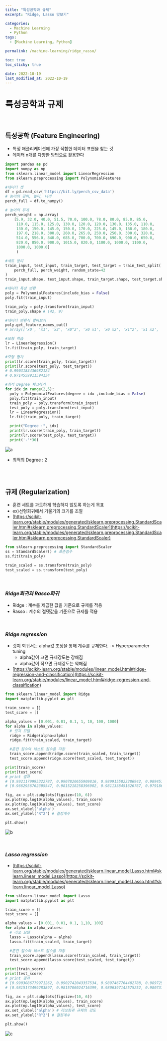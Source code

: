 ```yaml
---
title: "특성공학과 규제"
excerpt: "Ridge, Lasso 맛보기"

categories:
  - Machine Learning
  - Python
tags:
  - [Machine Learning, Python]

permalink: /machine-learning/ridge_rasso/

toc: true
toc_sticky: true

date: 2022-10-19
last_modified_at: 2022-10-19
---
```


# 특성공학과 규제

<br/>

## __특성공학 (Feature Engineering)__
- 특정 애플리케이션에 가장 적합한 데이터 표현을 찾는 것
- 데이터 n개를 다양한 방법으로 활용한다

```python
import pandas as pd
import numpy as np
from sklearn.linear_model import LinearRegression
from sklearn.preprocessing import PolynomialFeatures

#데이터 셋
df = pd.read_csv('https://bit.ly/perch_csv_data')
# 농어의 길이, 높이, 너비
perch_full = df.to_numpy()

# 농어의 무게
perch_weight = np.array(
    [5.9, 32.0, 40.0, 51.5, 70.0, 100.0, 78.0, 80.0, 85.0, 85.0, 
     110.0, 115.0, 125.0, 130.0, 120.0, 120.0, 130.0, 135.0, 110.0, 
     130.0, 150.0, 145.0, 150.0, 170.0, 225.0, 145.0, 188.0, 180.0, 
     197.0, 218.0, 300.0, 260.0, 265.0, 250.0, 250.0, 300.0, 320.0, 
     514.0, 556.0, 840.0, 685.0, 700.0, 700.0, 690.0, 900.0, 650.0, 
     820.0, 850.0, 900.0, 1015.0, 820.0, 1100.0, 1000.0, 1100.0, 
     1000.0, 1000.0]
     )

#세트 분리
train_input, test_input, train_target, test_target = train_test_split(
    perch_full, perch_weight, random_state=42
)
train_input.shape, test_input.shape, train_target.shape, test_target.shape # ((42, 3), (14, 3), (42,), (14,))

#데이터 특성 변환
poly = PolynomialFeatures(include_bias = False)
poly.fit(train_input)

train_poly = poly.transform(train_input)
train_poly.shape # (42, 9)

#데이터 변환식 알아보기
poly.get_feature_names_out()
# array(['x0', 'x1', 'x2', 'x0^2', 'x0 x1', 'x0 x2', 'x1^2', 'x1 x2', 'x2^2'], dtype=object)

#모형 학습
lr = LinearRegression()
lr.fit(train_poly, train_target)

#모형 평가
print(lr.score(train_poly, train_target))
print(lr.score(test_poly, test_target))
# 0.9903183436982124
# 0.9714559911594134

#최적 Degree 체크하기
for idx in range(2,5):
  poly = PolynomialFeatures(degree = idx ,include_bias = False)
  poly.fit(train_input)
  train_poly = poly.transform(train_input)
  test_poly = poly.transform(test_input)
  lr = LinearRegression()
  lr.fit(train_poly, train_target)

  print("Degree :", idx)
  print(lr.score(train_poly, train_target))
  print(lr.score(test_poly, test_target))
  print('-'*30)
```
![a](/assets/images/posts_img/machine-learning-3/degree.png)
- 최적의 Degree : 2

<br/><br/>

## __규제 (Regularization)__
- 훈련 세트를 과도하게 학습하지 않도록 하는게 목표
- ex)선형회귀에서 기울기의 크기를 조절
- [https://scikit-learn.org/stable/modules/generated/sklearn.preprocessing.StandardScaler.html#sklearn.preprocessing.StandardScaler](https://scikit-learn.org/stable/modules/generated/sklearn.preprocessing.StandardScaler.html#sklearn.preprocessing.StandardScaler)

```python
from sklearn.preprocessing import StandardScaler
ss = StandardScaler() # 표준점수
ss.fit(train_poly)

train_scaled = ss.transform(train_poly)
test_scaled = ss.transform(test_poly)
```

<br/>

### _Ridge회귀와 Rasso회귀_
- Ridge : 계수를 제곱한 값을 기준으로 규제를 적용
- Rasso : 계수의 절댓값을 기준으로 규제를 적용

<br/>

### _Ridge regression_
- 릿지 회귀서는 alpha값 조정을 통해 계수를 규제한다. -> Hyperparameter tuning
  + alpha값이 크면 규제강도는 강해짐
  + alpha값이 작으면 규제강도는 약해짐
- [https://scikit-learn.org/stable/modules/linear_model.html#ridge-regression-and-classification](https://scikit-learn.org/stable/modules/linear_model.html#ridge-regression-and-classification)

```python
from sklearn.linear_model import Ridge
import matplotlib.pyplot as plt

train_score = []
test_score = []

alpha_values = [0.001, 0.01, 0.1, 1, 10, 100, 1000]
for alpha in alpha_values:
  # 릿지 모델
  ridge = Ridge(alpha=alpha)
  ridge.fit(train_scaled, train_target)

  #훈련 점수와 테스트 점수를 저장
  train_score.append(ridge.score(train_scaled, train_target))
  test_score.append(ridge.score(test_scaled, test_target))

print(train_score)
print(test_score)
# print 결과
# [0.9921179995322787, 0.9907820655909816, 0.9899155822286942, 0.9894514463415389, 0.9890477554300571, 0.9841899617371359, 0.8166954153856678]
# [0.9662956762305547, 0.9815218258396902, 0.9811338451626767, 0.9791864810411214, 0.9773974391100971, 0.9782834538876887, 0.8301276068074791]

fig, ax = plt.subplots(figsize=(10, 6))
ax.plot(np.log10(alpha_values), train_score)
ax.plot(np.log10(alpha_values), test_score)
ax.set_xlabel('alpha')
ax.set_ylabel('R^2') # 결정계수

plt.show()
```
![b](/assets/images/posts_img/machine-learning-3/Ridge.png)

<br/>

### _Lasso regression_

- [https://scikit-learn.org/stable/modules/generated/sklearn.linear_model.Lasso.html#sklearn.linear_model.Lasso](https://scikit-learn.org/stable/modules/generated/sklearn.linear_model.Lasso.html#sklearn.linear_model.Lasso)

```python
from sklearn.linear_model import Lasso
import matplotlib.pyplot as plt

train_score = []
test_score = []

alpha_values = [0.001, 0.01, 0.1, 1,10, 100]
for alpha in alpha_values:
  # 라쏘 모델
  lasso = Lasso(alpha = alpha)
  lasso.fit(train_scaled, train_target)

  #훈련 점수와 테스트 점수를 저장
  train_score.append(lasso.score(train_scaled, train_target))
  test_score.append(lasso.score(test_scaled, test_target))

print(train_score)
print(test_score)
# print 결과
# [0.9903086779971262, 0.9902742043357534, 0.9897467764402788, 0.9897257133527957, 0.9887592776354638, 0.9078632215395902]
# [0.9815173499283897, 0.9815706024716399, 0.9806397142575252, 0.9807312585547884, 0.9827993522166355, 0.9089070271410746]

fig, ax = plt.subplots(figsize=(10, 6))
ax.plot(np.log10(alpha_values), train_score)
ax.plot(np.log10(alpha_values), test_score)
ax.set_xlabel('alpha') # 라쏘회귀 규제의 강도
ax.set_ylabel('R^2') # 결정계수

plt.show()
```
![c](/assets/images/posts_img/machine-learning-3/Lasso.png)

